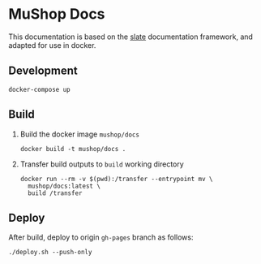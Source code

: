 # MuShop Docs

This documentation is based on the
[slate](https://github.com/slatedocs/slate) documentation framework, and adapted for use in docker.

## Development

```shell
docker-compose up
```

## Build

1. Build the docker image `mushop/docs`

    ```shell
    docker build -t mushop/docs .
    ```

1. Transfer build outputs to `build` working directory

    ```shell
    docker run --rm -v $(pwd):/transfer --entrypoint mv \
      mushop/docs:latest \
      build /transfer
    ```

## Deploy

After build, deploy to origin `gh-pages` branch as follows:

```shell
./deploy.sh --push-only
```
